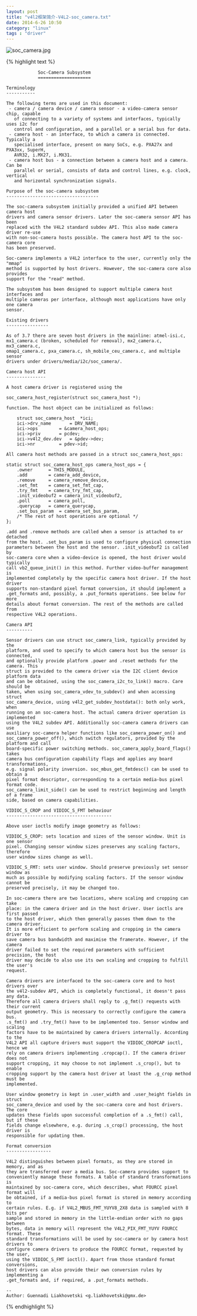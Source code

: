 ```yaml
---
layout: post
title: "v4l2框架简介-V4L2-soc_camera.txt"
date: 2014-6-26 10:50
category: "linux"
tags : "driver"
---
```


![soc_camera.jpg](/picture/soc_camera.jpg)

{% highlight text %}

				Soc-Camera Subsystem
				====================

	Terminology
	-----------

	The following terms are used in this document:
	 - camera / camera device / camera sensor - a video-camera sensor chip, capable
	   of connecting to a variety of systems and interfaces, typically uses i2c for
	   control and configuration, and a parallel or a serial bus for data.
	 - camera host - an interface, to which a camera is connected. Typically a
	   specialised interface, present on many SoCs, e.g. PXA27x and PXA3xx, SuperH,
	   AVR32, i.MX27, i.MX31.
	 - camera host bus - a connection between a camera host and a camera. Can be
	   parallel or serial, consists of data and control lines, e.g. clock, vertical
	   and horizontal synchronization signals.

	Purpose of the soc-camera subsystem
	-----------------------------------

	The soc-camera subsystem initially provided a unified API between camera host
	drivers and camera sensor drivers. Later the soc-camera sensor API has been
	replaced with the V4L2 standard subdev API. This also made camera driver re-use
	with non-soc-camera hosts possible. The camera host API to the soc-camera core
	has been preserved.

	Soc-camera implements a V4L2 interface to the user, currently only the "mmap"
	method is supported by host drivers. However, the soc-camera core also provides
	support for the "read" method.

	The subsystem has been designed to support multiple camera host interfaces and
	multiple cameras per interface, although most applications have only one camera
	sensor.

	Existing drivers
	----------------

	As of 3.7 there are seven host drivers in the mainline: atmel-isi.c,
	mx1_camera.c (broken, scheduled for removal), mx2_camera.c, mx3_camera.c,
	omap1_camera.c, pxa_camera.c, sh_mobile_ceu_camera.c, and multiple sensor
	drivers under drivers/media/i2c/soc_camera/.

	Camera host API
	---------------

	A host camera driver is registered using the

	soc_camera_host_register(struct soc_camera_host *);

	function. The host object can be initialized as follows:

		struct soc_camera_host	*ici;
		ici->drv_name		= DRV_NAME;
		ici->ops		= &camera_host_ops;
		ici->priv		= pcdev;
		ici->v4l2_dev.dev	= &pdev->dev;
		ici->nr			= pdev->id;

	All camera host methods are passed in a struct soc_camera_host_ops:

	static struct soc_camera_host_ops camera_host_ops = {
		.owner		= THIS_MODULE,
		.add		= camera_add_device,
		.remove		= camera_remove_device,
		.set_fmt	= camera_set_fmt_cap,
		.try_fmt	= camera_try_fmt_cap,
		.init_videobuf2	= camera_init_videobuf2,
		.poll		= camera_poll,
		.querycap	= camera_querycap,
		.set_bus_param	= camera_set_bus_param,
		/* The rest of host operations are optional */
	};

	.add and .remove methods are called when a sensor is attached to or detached
	from the host. .set_bus_param is used to configure physical connection
	parameters between the host and the sensor. .init_videobuf2 is called by
	soc-camera core when a video-device is opened, the host driver would typically
	call vb2_queue_init() in this method. Further video-buffer management is
	implemented completely by the specific camera host driver. If the host driver
	supports non-standard pixel format conversion, it should implement a
	.get_formats and, possibly, a .put_formats operations. See below for more
	details about format conversion. The rest of the methods are called from
	respective V4L2 operations.

	Camera API
	----------

	Sensor drivers can use struct soc_camera_link, typically provided by the
	platform, and used to specify to which camera host bus the sensor is connected,
	and optionally provide platform .power and .reset methods for the camera. This
	struct is provided to the camera driver via the I2C client device platform data
	and can be obtained, using the soc_camera_i2c_to_link() macro. Care should be
	taken, when using soc_camera_vdev_to_subdev() and when accessing struct
	soc_camera_device, using v4l2_get_subdev_hostdata(): both only work, when
	running on an soc-camera host. The actual camera driver operation is implemented
	using the V4L2 subdev API. Additionally soc-camera camera drivers can use
	auxiliary soc-camera helper functions like soc_camera_power_on() and
	soc_camera_power_off(), which switch regulators, provided by the platform and call
	board-specific power switching methods. soc_camera_apply_board_flags() takes
	camera bus configuration capability flags and applies any board transformations,
	e.g. signal polarity inversion. soc_mbus_get_fmtdesc() can be used to obtain a
	pixel format descriptor, corresponding to a certain media-bus pixel format code.
	soc_camera_limit_side() can be used to restrict beginning and length of a frame
	side, based on camera capabilities.

	VIDIOC_S_CROP and VIDIOC_S_FMT behaviour
	----------------------------------------

	Above user ioctls modify image geometry as follows:

	VIDIOC_S_CROP: sets location and sizes of the sensor window. Unit is one sensor
	pixel. Changing sensor window sizes preserves any scaling factors, therefore
	user window sizes change as well.

	VIDIOC_S_FMT: sets user window. Should preserve previously set sensor window as
	much as possible by modifying scaling factors. If the sensor window cannot be
	preserved precisely, it may be changed too.

	In soc-camera there are two locations, where scaling and cropping can take
	place: in the camera driver and in the host driver. User ioctls are first passed
	to the host driver, which then generally passes them down to the camera driver.
	It is more efficient to perform scaling and cropping in the camera driver to
	save camera bus bandwidth and maximise the framerate. However, if the camera
	driver failed to set the required parameters with sufficient precision, the host
	driver may decide to also use its own scaling and cropping to fulfill the user's
	request.

	Camera drivers are interfaced to the soc-camera core and to host drivers over
	the v4l2-subdev API, which is completely functional, it doesn't pass any data.
	Therefore all camera drivers shall reply to .g_fmt() requests with their current
	output geometry. This is necessary to correctly configure the camera bus.
	.s_fmt() and .try_fmt() have to be implemented too. Sensor window and scaling
	factors have to be maintained by camera drivers internally. According to the
	V4L2 API all capture drivers must support the VIDIOC_CROPCAP ioctl, hence we
	rely on camera drivers implementing .cropcap(). If the camera driver does not
	support cropping, it may choose to not implement .s_crop(), but to enable
	cropping support by the camera host driver at least the .g_crop method must be
	implemented.

	User window geometry is kept in .user_width and .user_height fields in struct
	soc_camera_device and used by the soc-camera core and host drivers. The core
	updates these fields upon successful completion of a .s_fmt() call, but if these
	fields change elsewhere, e.g. during .s_crop() processing, the host driver is
	responsible for updating them.

	Format conversion
	-----------------

	V4L2 distinguishes between pixel formats, as they are stored in memory, and as
	they are transferred over a media bus. Soc-camera provides support to
	conveniently manage these formats. A table of standard transformations is
	maintained by soc-camera core, which describes, what FOURCC pixel format will
	be obtained, if a media-bus pixel format is stored in memory according to
	certain rules. E.g. if V4L2_MBUS_FMT_YUYV8_2X8 data is sampled with 8 bits per
	sample and stored in memory in the little-endian order with no gaps between
	bytes, data in memory will represent the V4L2_PIX_FMT_YUYV FOURCC format. These
	standard transformations will be used by soc-camera or by camera host drivers to
	configure camera drivers to produce the FOURCC format, requested by the user,
	using the VIDIOC_S_FMT ioctl(). Apart from those standard format conversions,
	host drivers can also provide their own conversion rules by implementing a
	.get_formats and, if required, a .put_formats methods.

	--
	Author: Guennadi Liakhovetski <g.liakhovetski@gmx.de>

{% endhighlight %}
